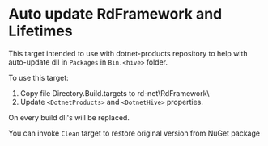 Auto update RdFramework and Lifetimes
=====

This target intended to use with dotnet-products repository to help with
auto-update dll in `Packages` in `Bin.<hive>` folder.

To use this target:
1. Copy file Directory.Build.targets to rd-net\RdFramework\
2. Update `<DotnetProducts>` and `<DotnetHive>` properties.

On every build dll's will be replaced.

You can invoke `Clean` target to restore original version from NuGet package